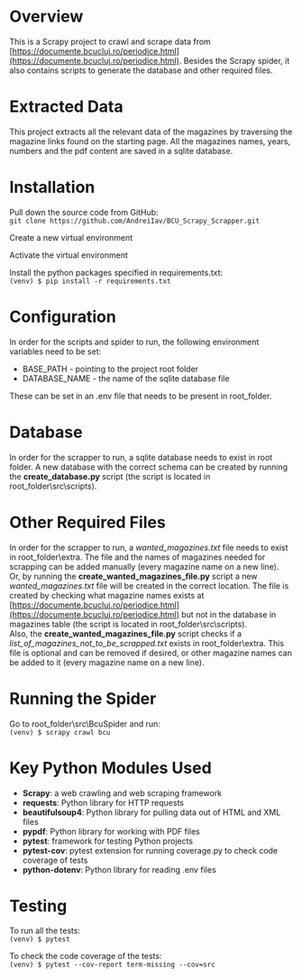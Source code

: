 # Overview
This is a Scrapy project to crawl and scrape data from [https://documente.bcucluj.ro/periodice.html](https://documente.bcucluj.ro/periodice.html).
Besides the Scrapy spider, it also contains scripts to generate the database and other required
files. 


# Extracted Data
This project extracts all the relevant data of the magazines by traversing the magazine links found on the starting page.
All the magazines names, years, numbers and the pdf content are saved in a sqlite database. 


# Installation
Pull down the source code from GitHub:\
`git clone https://github.com/AndreiIav/BCU_Scrapy_Scrapper.git`

Create a new virtual environment

Activate the virtual environment

Install the python packages specified in requirements.txt:\
`(venv) $ pip install -r requirements.txt`


# Configuration
In order for the scripts and spider to run, the following environment variables
need to be set:
- BASE_PATH - pointing to the project root folder
- DATABASE_NAME - the name of the sqlite database file

These can be set in an .env file that needs to be present in root_folder.

# Database
In order for the scrapper to run, a sqlite database needs to exist in root folder.
A new database with the correct schema can be created by running the **create_database.py** script
(the script is located in root_folder\src\scripts).


# Other Required Files
In order for the scrapper to run, a *wanted_magazines.txt* file needs to exist in root_folder\extra.
The file and the names of magazines needed for scrapping can be added manually (every magazine name
on a new line).\
Or, by running the **create_wanted_magazines_file.py** script a new *wanted_magazines.txt* file will be
created in the correct location. The file is created by checking what magazine names exists at [https://documente.bcucluj.ro/periodice.html](https://documente.bcucluj.ro/periodice.html)
but not in the database in magazines table (the script is located in root_folder\src\scripts).\
Also, the **create_wanted_magazines_file.py** script checks if a *list_of_magazines_not_to_be_scrapped.txt*
exists in root_folder\extra. This file is optional and can be removed if desired, or other magazine names can be added to it (every magazine name on a new line).

# Running the Spider
Go to root_folder\src\BcuSpider and run:\
`(venv) $ scrapy crawl bcu`


# Key Python Modules Used
- **Scrapy**: a web crawling and web scraping framework
- **requests**: Python library for HTTP requests
- **beautifulsoup4**: Python library for pulling data out of HTML and XML files
- **pypdf**: Python library for working with PDF files
- **pytest**: framework for testing Python projects
- **pytest-cov**: pytest extension for running coverage\.py to check code coverage of tests
- **python-dotenv**: Python library for reading .env files


# Testing
To run all the tests:\
`(venv) $ pytest`

To check the code coverage of the tests:\
`(venv) $ pytest --cov-report term-missing --cov=src`